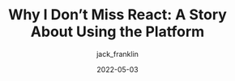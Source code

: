 ---
author: jack_franklin
date: 2022-05-03
permalink: false
tags:
  - react
target_url: https://www.jackfranklin.co.uk/blog/working-with-react-and-the-web-platform/
title: "Why I Don’t Miss React: A Story About Using the Platform"
---